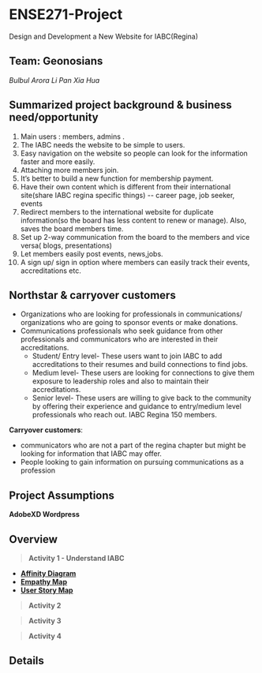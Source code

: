 # ENSE271-Project
Design and Development a New Website for IABC(Regina)

## Team: Geonosians
*Bulbul Arora*    *Li Pan*  *Xia Hua* 

## Summarized project background & business need/opportunity
1. Main users : members, admins . 
2. The IABC needs the website to be simple to users.  
3. Easy navigation on the website so people can look for the information faster and more easily. 
4. Attaching more members join.
5. It’s better to build a new function for membership payment. 
6. Have their own content which is different from their international site(share IABC regina specific things) -- career page, job seeker, events
7. Redirect members to the international website for duplicate information(so the board has less content to renew or manage). Also, saves the board members time.
8. Set up 2-way communication from the board to the members and vice versa( blogs, presentations)
9. Let members easily post events, news,jobs.
10. A sign up/ sign in option where members can easily track their events, accreditations etc.


## Northstar & carryover customers
* Organizations who are looking for professionals in communications/ organizations who are going to sponsor events or make donations.
* Communications professionals who seek guidance from other professionals and communicators who are interested in their accreditations.
  * Student/ Entry level- These users want to join IABC to add accreditations to their resumes and build connections to find jobs.
  * Medium level- These users are looking for connections to give them exposure to leadership roles and also to maintain their accreditations.
  * Senior level- These users are willing to give back to the community by offering their experience and guidance to entry/medium level professionals who reach out.
IABC Regina 150 members. 

**Carryover customers**: 
* communicators who are not a part of the regina chapter but might be looking for information that IABC may offer.
* People looking to gain information on pursuing communications as a profession


## Project Assumptions
**AdobeXD Wordpress**  


## Overview
> **Activity 1 - Understand IABC**
- [**Affinity Diagram**](https://github.com/panli200/ENSE271-Project/tree/main/Affinity%20Diagram)
- [**Empathy Map**](https://github.com/panli200/ENSE271-Project/tree/main/Empathy%20Map)
- [**User Story Map**](https://github.com/panli200/ENSE271-Project/blob/main/User%20Story%20Map/UserStory.png)
> **Activity 2**

> **Activity 3**

> **Activity 4**

## Details


